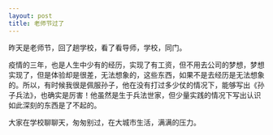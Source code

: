 ```yaml
---
layout: post
title: 老师节过了
---
```


昨天是老师节，回了趟学校，看了看导师，学校，同门。

疫情的三年，也是人生中少有的经历，实现了有工资，但不用去公司的梦想，梦想实现了，但是体验却是很差，无法想象的，这些东西，如果不是去经历是无法想象的。所以，有时候我很是佩服孙子，他在没有打过多少仗的情况下，能够写出《孙子兵法》，也确实是厉害！他虽然是生于兵法世家，但少量实践的情况下写出认识如此深刻的东西是了不起的。

大家在学校聊聊天，匆匆别过，在大城市生活，满满的压力。